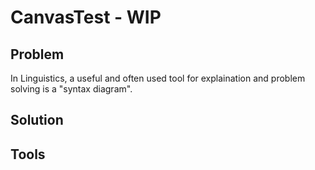 # CanvasTest - WIP

## Problem
In Linguistics, a useful and often used tool for explaination and problem solving is a "syntax diagram".  
## Solution 

## Tools
